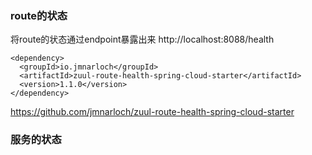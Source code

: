 ### route的状态

将route的状态通过endpoint暴露出来
http://localhost:8088/health

```
<dependency>
  <groupId>io.jmnarloch</groupId>
  <artifactId>zuul-route-health-spring-cloud-starter</artifactId>
  <version>1.1.0</version>
</dependency>
```

https://github.com/jmnarloch/zuul-route-health-spring-cloud-starter


### 服务的状态

